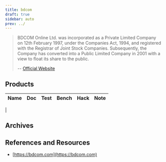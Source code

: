 ```yaml
---
title: bdcom
draft: true
sidebar: auto
prev: ../
---
```


> BDCOM Online Ltd. was incorporated as a Private Limited Company on
> 12th February 1997, under the Companies Act, 1994, and registered
> with the Registrar of Joint Stock Companies. Subsequently, the
> Company has converted into a Public Limited Company in 2001 with a
> view to float its share to the public.
>
> -- [Official Website](https://bdcom.com/pages/view/about-us)

## Products

| Name                      | Doc | Test | Bench | Hack | Note |
|---------------------------|-----|------|-------|------|------|
|

## Archives

## References and Resources

 * [https://bdcom.com](https://bdcom.com)

